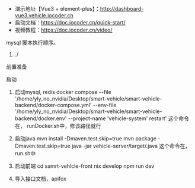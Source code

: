 * 演示地址【Vue3 + element-plus】：<http://dashboard-vue3.vehicle.iocoder.cn>
* 启动文档：<https://doc.iocoder.cn/quick-start/>
* 视频教程：<https://doc.iocoder.cn/video/>

mysql  脚本执行顺序。
1. ./



前置准备

启动
1. 启动mysql, redis
docker compose --file '/home/yly_no_nvidia/Desktop/smart-vehicle/smart-vehicle-backend/docker-compose.yml' --env-file '/home/yly_no_nvidia/Desktop/smart-vehicle/smart-vehicle-backend/docker.env' --project-name 'vehicle-system' restart'
这个命令在， runDocker.sh中，修该路径就行
2. 启动java
mvn install -Dmaven.test.skip=true 
mvn package -Dmaven.test.skip=true
java -jar vehicle-server/target/.java
这个命令在， run.sh中

3. 启动前端
cd samrt-vehicle-front
nix develop
npm run dev

4. 导入接口文档，apifox


